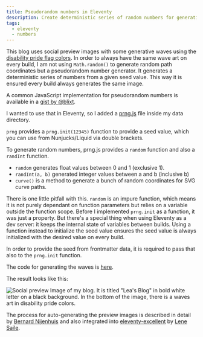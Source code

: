 ```yaml
---
title: Pseudorandom numbers in Eleventy
description: Create deterministic series of random numbers for generative arts
tags:
  - eleventy
  - numbers
---
```

This blog uses social preview images with some generative waves using the [disability pride flag colors](https://www.disabled-world.com/definitions/disability-pride.php). In order to always have the same wave art on every build, I am not using `Math.random()` to generate
random path coordinates but a pseudorandom number generator. It generates a deterministic series of numbers from a given seed value. This way it is ensured every build always generates the same image.

A common JavaScript implementation for pseudorandom numbers is available in a [gist by @blixt](https://gist.github.com/blixt/f17b47c62508be59987b).

I wanted to use that in Eleventy, so I added a [prng.js](https://github.com/lea-lgbt/blog/blob/main/src/_data/prng.js) file inside my data directory. 

`prng` provides a `prng.init(12345)` function to provide a seed value, which you can use from Nunjucks/Liquid via double brackets.

To generate random numbers, prng.js provides a `random` function and also a `randInt` function.

- `random` generates float values between 0 and 1 (exclusive 1).
- `randInt(a, b)` generated integer values between a and b (inclusive b)
- `curve()` is a method to generate a bunch of random coordinates for SVG curve paths.

There is one little pitfall with this. `random` is an impure function, which means it is not purely dependant on function parameters but relies on a variable outside the function scope. Before I implemented `prng.init` as a function, it was just a property. But there's a special thing when using Eleventy as a dev server: it keeps the internal state of variables between builds. Using a function instead to initialize the seed value ensures the seed value is always initialized with the desired value on every build.

In order to provide the seed from frontmatter data, it is required to pass that also to the `prng.init` function.

The code for generating the waves is [here](https://github.com/lea-lgbt/blog/blob/main/src/social-preview.njk).

The result looks like this:

![Social preview Image of my blog. It is titled "Lea's Blog" in bold white letter on a black background. In the bottom of the image, there is a waves art in disability pride colors.](https://blog.lea.lgbt/assets/images/social-preview/default.jpeg)

The process for auto-generating the preview images is described in detail by [Bernard Nijenhuis](https://bnijenhuis.nl/notes/automatically-generate-open-graph-images-in-eleventy/) and also integrated into [eleventy-excellent](https://github.com/madrilene/eleventy-excellent) by [Lene Saile](https://www.lenesaile.com/en/).
